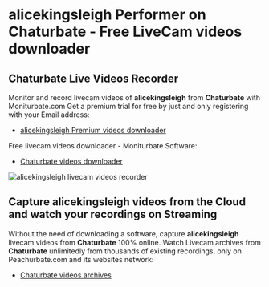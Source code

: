 # alicekingsleigh Performer on Chaturbate - Free LiveCam videos downloader

## Chaturbate Live Videos Recorder

Monitor and record livecam videos of **alicekingsleigh** from **Chaturbate** with Moniturbate.com
Get a premium trial for free by just and only registering with your Email address:
* [alicekingsleigh Premium videos downloader](https://moniturbate.com/request-demo-licence-key.html)

Free livecam videos downloader - Moniturbate Software:
* [Chaturbate videos downloader](https://moniturbate.com/moniturbate-download-software.html)

![alicekingsleigh livecam videos recorder](https://peachurnet.com/templates/moniturbate-software.png)


## Capture alicekingsleigh videos from the Cloud and watch your recordings on Streaming

Without the need of downloading a software, capture **alicekingsleigh** livecam videos from **Chaturbate** 100% online.
Watch Livecam archives from **Chaturbate** unlimitedly from thousands of existing recordings, only on Peachurbate.com and its websites network:
* [Chaturbate videos archives](https://peachurnet.com/)